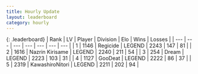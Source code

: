 ```yaml
---
title: Hourly Update
layout: leaderboard
category: hourly
---
```


{: .leaderboard}
| Rank | LV | Player | Division | Elo | Wins | Losses |
| --- | --- | --- | --- | --- | --- | --- |
| <span data-change="0">1</span> | 1146 | <span title="ID: 353063">Regicide</span> | LEGEND | <span data-change="0">2243</span> | <span data-change="0">147</span> | <span data-change="0">81</span> |
| <span data-change="2">2</span> | 1616 | <span title="ID: 315148">Nazrin Kirisame</span> | LEGEND | <span data-change="24">2240</span> | <span data-change="6">211</span> | <span data-change="0">54</span> |
| <span data-change="-1">3</span> | 254 | <span title="ID: 573202">Dream</span> | LEGEND | <span data-change="0">2223</span> | <span data-change="0">103</span> | <span data-change="0">31</span> |
| <span data-change="-1">4</span> | 1127 | <span title="ID: 416373">GooDeat</span> | LEGEND | <span data-change="0">2222</span> | <span data-change="0">86</span> | <span data-change="0">37</span> |
| <span data-change="0">5</span> | 2319 | <span title="ID: 164871">KawashiroNitori</span> | LEGEND | <span data-change="0">2211</span> | <span data-change="0">202</span> | <span data-change="0">94</span> |